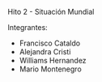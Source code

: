 Hito 2 - Situación Mundial

Integrantes:

- Francisco Cataldo
- Alejandra Cristi
- Williams Hernandez
- Mario Montenegro
